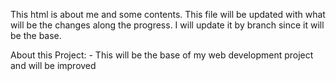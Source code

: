 This html is about me and some contents. This file will be updated with what will be the changes along the progress. I will update it by branch since it will be the base.


About this Project:
    - This will be the base of my web development project and will be improved